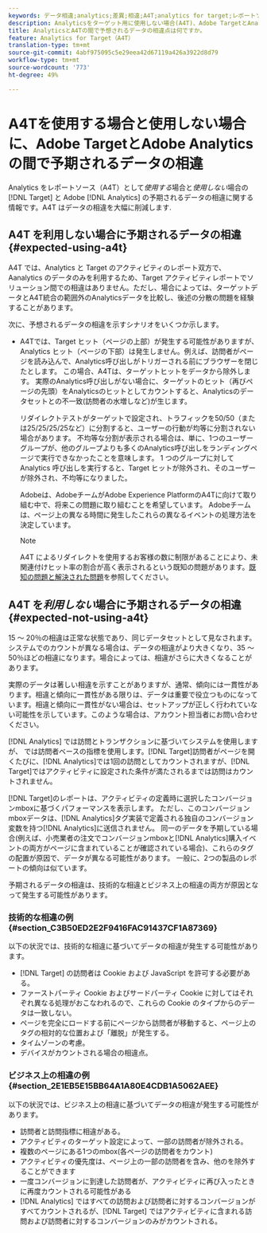 ```yaml
---
keywords: データ相違;analytics;差異;相違;A4T;analytics for target;レポートソースとしての analytics;差違;不整合
description: Analyticsをターゲット用に使用しない場合(A4T)、Adobe TargetとAnalyticsの間で予期されるデータの相違について説明します。これにより、データの相違が完全に解消されます。
title: AnalyticsとA4Tの間で予想されるデータの相違点は何ですか。
feature: Analytics for Target（A4T）
translation-type: tm+mt
source-git-commit: 4abf975095c5e29eea42d67119a426a3922d8d79
workflow-type: tm+mt
source-wordcount: '773'
ht-degree: 49%

---
```



# A4Tを使用する場合と使用しない場合に、Adobe TargetとAdobe Analyticsの間で予期されるデータの相違

Analytics をレポートソース（A4T）として&#x200B;*使用する*&#x200B;場合と&#x200B;*使用しない*&#x200B;場合の [!DNL Target] と Adobe [!DNL Analytics] の予期されるデータの相違に関する情報です。A4T はデータの相違を大幅に削減します.

## A4T を利用しない場合に予期されるデータの相違{#expected-using-a4t}

A4T では、Analytics と Target のアクティビティのレポート双方で、Aanalytics のデータのみを利用するため、Target アクティビティレポートでソリューション間での相違はありません。ただし、場合によっては、ターゲットデータとA4T統合の範囲外のAnalyticsデータを比較し、後述の分散の問題を経験することがあります。

次に、予想されるデータの相違を示すシナリオをいくつか示します。

* A4Tでは、Target ヒット（ページの上部）が発生する可能性がありますが、Analytics ヒット（ページの下部）は発生しません。例えば、訪問者がページを読み込んで、Analytics呼び出しがトリガーされる前にブラウザーを閉じたとします。 この場合、A4Tは、ターゲットヒットをデータから除外します。 実際のAnalytics呼び出しがない場合に、ターゲットのヒット（再びページの先頭）をAnalyticsのヒットとしてカウントすると、Analyticsのデータセットとの不一致(訪問者の水増しなど)が生じます。

   リダイレクトテストがターゲットで設定され、トラフィックを50/50（または25/25/25/25など）に分割すると、ユーザーの行動が均等に分割されない場合があります。 不均等な分割が表示される場合は、単に、1つのユーザーグループが、他のグループよりも多くのAnalytics呼び出しをランディングページで実行できなかったことを意味します。 1 つのグループに対して Analytics 呼び出しを実行すると、Target ヒットが除外され、そのユーザーが除外され、不均等になりました。

   Adobeは、AdobeチームがAdobe Experience PlatformのA4Tに向けて取り組む中で、将来この問題に取り組むことを希望しています。 Adobeチームは、ページ上の異なる時間に発生したこれらの異なるイベントの処理方法を決定しています。

   >[!NOTE]
   >
   >A4T によるリダイレクトを使用するお客様の数に制限があることにより、未関連付けヒット率の割合が高く表示されるという既知の問題があります。[既知の問題と解決された問題](/help/r-release-notes/known-issues-resolved-issues.md#redirect)を参照してください。

## A4T を&#x200B;*利用しない*&#x200B;場合に予期されるデータの相違 {#expected-not-using-a4t}

15 ～ 20％の相違は正常な状態であり、同じデータセットとして見なされます。システムでのカウントが異なる場合は、データの相違がより大きくなり、35 ～ 50％ほどの相違になります。場合によっては、相違がさらに大きくなることがあります。

実際のデータは著しい相違を示すことがありますが、通常、傾向には一貫性があります。相違と傾向に一貫性がある限りは、データは重要で役立つものになっています。相違と傾向に一貫性がない場合は、セットアップが正しく行われていない可能性を示しています。このような場合は、アカウント担当者にお問い合わせください。

[!DNL Analytics] では訪問とトランザクションに基づいてシステムを使用しますが、 では訪問者ベースの指標を使用します。[!DNL Target]訪問者がページを開くたびに、[!DNL Analytics]では1回の訪問としてカウントされますが、[!DNL Target]ではアクティビティに設定された条件が満たされるまでは訪問はカウントされません。

[!DNL Target]のレポートは、アクティビティの定義時に選択したコンバージョンmboxに基づくパフォーマンスを表示します。 ただし、このコンバージョンmboxデータは、[!DNL Analytics]タグ実装で定義される独自のコンバージョン変数を持つ[!DNL Analytics]に送信されません。 同一のデータを予期している場合(例えば、小売業者の注文でコンバージョンmboxと[!DNL Analytics]購入イベントの両方がページに含まれていることが確認されている場合)、これらのタグの配置が原因で、データが異なる可能性があります。 一般に、2つの製品のレポートの傾向は似ています。

予期されるデータの相違は、技術的な相違とビジネス上の相違の両方が原因となって発生する可能性があります。

### 技術的な相違の例 {#section_C3B50ED2E2F9416FAC91437CF1A87369}

以下の状況では、技術的な相違に基づいてデータの相違が発生する可能性があります。

* [!DNL Target] の訪問者は Cookie および JavaScript を許可する必要がある。
* ファーストパーティ Cookie およびサードパーティ Cookie に対してはそれぞれ異なる処理がおこなわれるので、これらの Cookie のタイプからのデータは一致しない。
* ページを完全にロードする前にページから訪問者が移動すると、ページ上のタグの相対的な位置および「離脱」が発生する。
* タイムゾーンの考慮。
* デバイスがカウントされる場合の相違点。

### ビジネス上の相違の例  {#section_2E1EB5E15BB64A1A80E4CDB1A5062AEE}

以下の状況では、ビジネス上の相違に基づいてデータの相違が発生する可能性があります。

* 訪問者と訪問指標に相違がある。
* アクティビティのターゲット設定によって、一部の訪問者が除外される。
* 複数のページにある1つのmbox(各ページの訪問者をカウント)
* アクティビティの優先度は、ページ上の一部の訪問者を含み、他のを除外することができます
* 一度コンバージョンに到達した訪問者が、アクティビティに再び入ったときに再度カウントされる可能性がある
* [!DNL Analytics] ではすべての訪問および訪問者に対するコンバージョンがすべてカウントされるが、[!DNL Target] ではアクティビティに含まれる訪問および訪問者に対するコンバージョンのみがカウントされる。